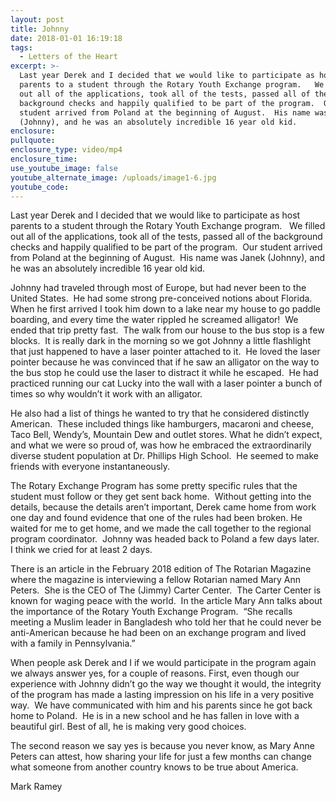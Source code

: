 ```yaml
---
layout: post
title: Johnny
date: 2018-01-01 16:19:18
tags:
  - Letters of the Heart
excerpt: >-
  Last year Derek and I decided that we would like to participate as host
  parents to a student through the Rotary Youth Exchange program.   We filled
  out all of the applications, took all of the tests, passed all of the
  background checks and happily qualified to be part of the program.  Our
  student arrived from Poland at the beginning of August.  His name was Janek
  (Johnny), and he was an absolutely incredible 16 year old kid.
enclosure:
pullquote:
enclosure_type: video/mp4
enclosure_time:
use_youtube_image: false
youtube_alternate_image: /uploads/image1-6.jpg
youtube_code:
---
```


Last year Derek and I decided that we would like to participate as host parents to a student through the Rotary Youth Exchange program. &nbsp; We filled out all of the applications, took all of the tests, passed all of the background checks and happily qualified to be part of the program.&nbsp; Our student arrived from Poland at the beginning of August.&nbsp; His name was Janek (Johnny), and he was an absolutely incredible 16 year old kid.&nbsp;&nbsp;

Johnny had traveled through most of Europe, but had never been to the United States.&nbsp; He had some strong pre-conceived notions about Florida.&nbsp; When he first arrived I took him down to a lake near my house to go paddle boarding, and every time the water rippled he screamed alligator\!&nbsp; We ended that trip pretty fast.&nbsp; The walk from our house to the bus stop is a few blocks.&nbsp; It is really dark in the morning so we got Johnny a little flashlight that just happened to have a laser pointer attached to it.&nbsp; He loved the laser pointer because he was convinced that if he saw an alligator on the way to the bus stop he could use the laser to distract it while he escaped.&nbsp; He had practiced running our cat Lucky into the wall with a laser pointer a bunch of times so why wouldn’t it work with an alligator.

He also had a list of things he wanted to try that he considered distinctly American.&nbsp; These included things like hamburgers, macaroni and cheese, Taco Bell, Wendy’s, Mountain Dew and outlet stores. What he didn’t expect, and what we were so proud of, was how he embraced the extraordinarily diverse student population at Dr. Phillips High School.&nbsp; He seemed to make friends with everyone instantaneously. &nbsp;&nbsp;&nbsp;

The Rotary Exchange Program has some pretty specific rules that the student must follow or they get sent back home.&nbsp; Without getting into the details, because the details aren’t important, Derek came home from work one day and found evidence that one of the rules had been broken. He waited for me to get home, and we made the call together to the regional program coordinator.&nbsp; Johnny was headed back to Poland a few days later.&nbsp; I think we cried for at least 2 days.&nbsp;

There is an article in the February 2018 edition of The Rotarian Magazine where the magazine is interviewing a fellow Rotarian named Mary Ann Peters.&nbsp; She is the CEO of The (Jimmy) Carter Center.&nbsp; The Carter Center is known for waging peace with the world.&nbsp; In the article Mary Ann talks about the importance of the Rotary Youth Exchange Program.&nbsp; “She recalls meeting a Muslim leader in Bangladesh who told her that he could never be anti-American because he had been on an exchange program and lived with a family in Pennsylvania.”

When people ask Derek and I if we would participate in the program again we always answer yes, for a couple of reasons. First, even though our experience with Johnny didn’t go the way we thought it would, the integrity of the program has made a lasting impression on his life in a very positive way.&nbsp; We have communicated with him and his parents since he got back home to Poland.&nbsp; He is in a new school and he has fallen in love with a beautiful girl. Best of all, he is making very good choices.&nbsp;&nbsp;

The second reason we say yes is because you never know, as Mary Anne Peters can attest, how sharing your life for just a few months can change what someone from another country knows to be true about America.&nbsp;&nbsp;

Mark Ramey&nbsp;